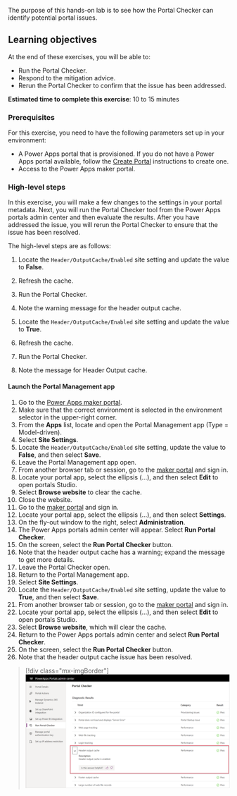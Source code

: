The purpose of this hands-on lab is to see how the Portal Checker can identify potential portal issues.

## Learning objectives

At the end of these exercises, you will be able to:

- Run the Portal Checker.
- Respond to the mitigation advice.
- Rerun the Portal Checker to confirm that the issue has been addressed.

**Estimated time to complete this exercise**: 10 to 15 minutes

### Prerequisites

For this exercise, you need to have the following parameters set up in your environment:

- A Power Apps portal that is provisioned. If you do not have a Power Apps portal available, follow the [Create Portal](https://docs.microsoft.com/powerapps/maker/portals/create-portal/?azure-portal=true) instructions to create one.
- Access to the Power Apps maker portal.

### High-level steps

In this exercise, you will make a few changes to the settings in your portal metadata. Next, you will run the Portal Checker tool from the Power Apps portals admin center and then evaluate the results. After you have addressed the issue, you will rerun the Portal Checker to ensure that the issue has been resolved.

The high-level steps are as follows:

1. Locate the `Header/OutputCache/Enabled` site setting and update the value to **False**.

1. Refresh the cache.

1. Run the Portal Checker.

1. Note the warning message for the header output cache.

1. Locate the `Header/OutputCache/Enabled` site setting and update the value to **True**.

1. Refresh the cache.

1. Run the Portal Checker.

1. Note the message for Header Output cache.


#### Launch the Portal Management app

1. Go to the [Power Apps maker portal](https://make.powerapps.com/?azure-portal=true).
1. Make sure that the correct environment is selected in the environment selector in the upper-right corner.
1. From the **Apps** list, locate and open the Portal Management app (Type = Model-driven).
1. Select **Site Settings**.
1. Locate the `Header/OutputCache/Enabled` site setting, update the value to **False**, and then select **Save**.
1. Leave the Portal Management app open.
1. From another browser tab or session, go to the [maker portal](https://make.powerapps.com/?azure-portal=true) and sign in.  
1. Locate your portal app, select the ellipsis (...), and then select **Edit** to open portals Studio.
1. Select **Browse website** to clear the cache.
1. Close the website.
1. Go to the [maker portal](https://make.powerapps.com/?azure-portal=true) and sign in.  
1. Locate your portal app, select the ellipsis (...), and then select **Settings**.
1. On the fly-out window to the right, select **Administration**.
1. The Power Apps portals admin center will appear. Select **Run Portal Checker**.
1. On the screen, select the **Run Portal Checker** button.
1. Note that the header output cache has a warning; expand the message to get more details.
1. Leave the Portal Checker open.
1. Return to the Portal Management app.
1. Select **Site Settings**.
1. Locate the `Header/OutputCache/Enabled` site setting, update the value to **True**, and then select **Save**.
1. From another browser tab or session, go to the [maker portal](https://make.powerapps.com/?azure-portal=true) and sign in.  
1. Locate your portal app, select the ellipsis (...), and then select **Edit** to open portals Studio.
1. Select **Browse website**, which will clear the cache.
1. Return to the Power Apps portals admin center and select **Run Portal Checker**.
1. On the screen, select the **Run Portal Checker** button.
1. Note that the header output cache issue has been resolved.

> [!div class="mx-imgBorder"]
> [![Screenshot of the Portal Checker with the Header output cache highlighted.](../media/portal-checker-exercise.png)](../media/portal-checker-exercise.png#lightbox)
